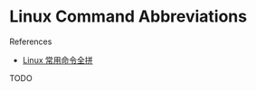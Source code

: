 # Linux Command Abbreviations

References

- [Linux 常用命令全拼](https://www.runoob.com/w3cnote/linux-command-full-fight.html)

TODO
